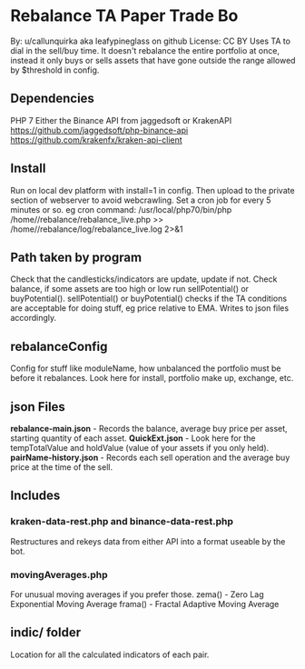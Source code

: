 # Rebalance TA Paper Trade Bo
By: u/callunquirka aka leafypineglass on github
License: CC BY
Uses TA to dial in the sell/buy time. It doesn't rebalance the entire portfolio at once, instead it only buys or sells assets that have gone outside the range allowed by $threshold in config.

## Dependencies
PHP 7
Either the Binance API from jaggedsoft or KrakenAPI
https://github.com/jaggedsoft/php-binance-api
https://github.com/krakenfx/kraken-api-client

## Install
Run on local dev platform with install=1 in config. Then upload to the private section of webserver to avoid webcrawling.
Set a cron job for every 5 minutes or so.
eg cron command:
/usr/local/php70/bin/php /home/<folder>/rebalance/rebalance_live.php >> /home/<folder>/rebalance/log/rebalance_live.log 2>&1

## Path taken by program
Check that the candlesticks/indicators are update, update if not.
Check balance, if some assets are too high or low run sellPotential() or buyPotential().
sellPotential() or buyPotential() checks if the TA conditions are acceptable for doing stuff, eg price relative to EMA.
Writes to json files accordingly.

## rebalanceConfig
Config for stuff like moduleName, how unbalanced the portfolio must be before it rebalances.
Look here for install, portfolio make up, exchange, etc.

## json Files
**rebalance-main.json** - Records the balance, average buy price per asset, starting quantity of each asset.
**QuickExt.json** - Look here for the tempTotalValue and holdValue (value of your assets if you only held).
**pairName-history.json** - Records each sell operation and the average buy price at the time of the sell.


## Includes
### kraken-data-rest.php and binance-data-rest.php
Restructures and rekeys data from either API into a format useable by the bot.

### movingAverages.php
For unusual moving averages if you prefer those.
zema() - Zero Lag Exponential Moving Average
frama() - Fractal Adaptive Moving Average


## indic/ folder
Location for all the calculated indicators of each pair.
